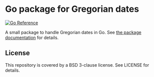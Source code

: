 # Go package for Gregorian dates

[![Go Reference](https://pkg.go.dev/badge/gonih.org/date.svg)](https://pkg.go.dev/gonih.org/date)

A small package to handle Gregorian dates in Go. See
[the package documentation](https://pkg.go.dev/gonih.org/date) for details.

## License

This repository is covered by a BSD 3-clause license. See LICENSE for details.

